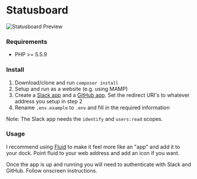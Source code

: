 # Statusboard

![Statusboard Preview](https://raw.githubusercontent.com/gilbitron/Statusboard/master/preview.png)

### Requirements

* PHP >= 5.5.9

### Install

1. Download/clone and run `composer install`
2. Setup and run as a website (e.g. using MAMP)
3. Create a [Slack app](https://api.slack.com/applications/new) and a [GitHub app](https://github.com/settings/applications/new). Set the redirect URI's to whatever address you setup in step 2
4. Rename `.env.example` to `.env` and fill in the required information

Note: The Slack app needs the `identify` and `users:read` scopes.

### Usage

I recommend using [Fluid](http://fluidapp.com/) to make it feel more like an "app" and
add it to your dock. Point fluid to your web address and add an icon if you want.

Once the app is up and running you will need to authenticate with Slack and GitHub. Follow onscreen instructions.